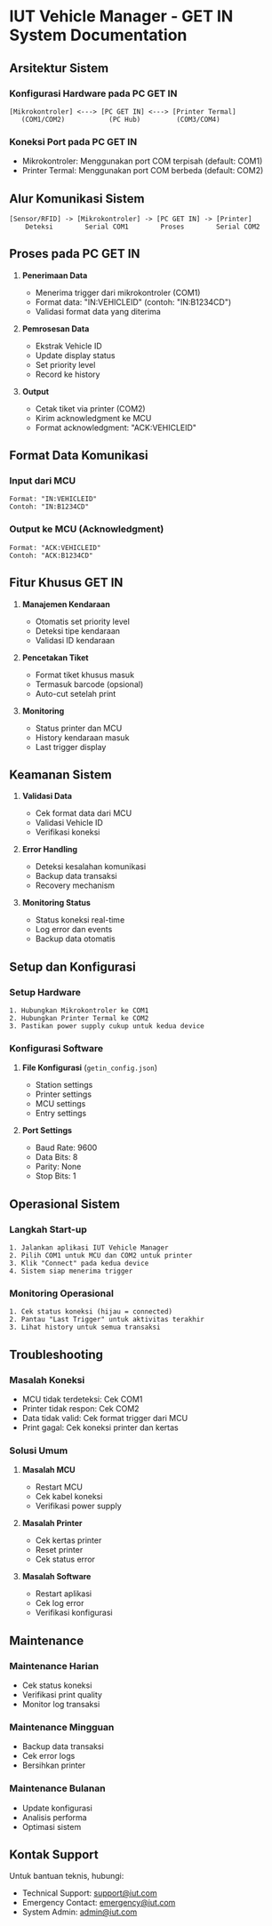 # IUT Vehicle Manager - GET IN System Documentation

## Arsitektur Sistem

### Konfigurasi Hardware pada PC GET IN
```
[Mikrokontroler] <---> [PC GET IN] <---> [Printer Termal]
   (COM1/COM2)           (PC Hub)         (COM3/COM4)
```

### Koneksi Port pada PC GET IN
- Mikrokontroler: Menggunakan port COM terpisah (default: COM1)
- Printer Termal: Menggunakan port COM berbeda (default: COM2)

## Alur Komunikasi Sistem

```
[Sensor/RFID] -> [Mikrokontroler] -> [PC GET IN] -> [Printer]
    Deteksi        Serial COM1        Proses        Serial COM2
```

## Proses pada PC GET IN

1. **Penerimaan Data**
   - Menerima trigger dari mikrokontroler (COM1)
   - Format data: "IN:VEHICLEID" (contoh: "IN:B1234CD")
   - Validasi format data yang diterima

2. **Pemrosesan Data**
   - Ekstrak Vehicle ID
   - Update display status
   - Set priority level
   - Record ke history

3. **Output**
   - Cetak tiket via printer (COM2)
   - Kirim acknowledgment ke MCU
   - Format acknowledgment: "ACK:VEHICLEID"

## Format Data Komunikasi

### Input dari MCU
```
Format: "IN:VEHICLEID"
Contoh: "IN:B1234CD"
```

### Output ke MCU (Acknowledgment)
```
Format: "ACK:VEHICLEID"
Contoh: "ACK:B1234CD"
```

## Fitur Khusus GET IN

1. **Manajemen Kendaraan**
   - Otomatis set priority level
   - Deteksi tipe kendaraan
   - Validasi ID kendaraan

2. **Pencetakan Tiket**
   - Format tiket khusus masuk
   - Termasuk barcode (opsional)
   - Auto-cut setelah print

3. **Monitoring**
   - Status printer dan MCU
   - History kendaraan masuk
   - Last trigger display

## Keamanan Sistem

1. **Validasi Data**
   - Cek format data dari MCU
   - Validasi Vehicle ID
   - Verifikasi koneksi

2. **Error Handling**
   - Deteksi kesalahan komunikasi
   - Backup data transaksi
   - Recovery mechanism

3. **Monitoring Status**
   - Status koneksi real-time
   - Log error dan events
   - Backup data otomatis

## Setup dan Konfigurasi

### Setup Hardware
```
1. Hubungkan Mikrokontroler ke COM1
2. Hubungkan Printer Termal ke COM2
3. Pastikan power supply cukup untuk kedua device
```

### Konfigurasi Software
1. **File Konfigurasi** (`getin_config.json`)
   - Station settings
   - Printer settings
   - MCU settings
   - Entry settings

2. **Port Settings**
   - Baud Rate: 9600
   - Data Bits: 8
   - Parity: None
   - Stop Bits: 1

## Operasional Sistem

### Langkah Start-up
```
1. Jalankan aplikasi IUT Vehicle Manager
2. Pilih COM1 untuk MCU dan COM2 untuk printer
3. Klik "Connect" pada kedua device
4. Sistem siap menerima trigger
```

### Monitoring Operasional
```
1. Cek status koneksi (hijau = connected)
2. Pantau "Last Trigger" untuk aktivitas terakhir
3. Lihat history untuk semua transaksi
```

## Troubleshooting

### Masalah Koneksi
- MCU tidak terdeteksi: Cek COM1
- Printer tidak respon: Cek COM2
- Data tidak valid: Cek format trigger dari MCU
- Print gagal: Cek koneksi printer dan kertas

### Solusi Umum
1. **Masalah MCU**
   - Restart MCU
   - Cek kabel koneksi
   - Verifikasi power supply

2. **Masalah Printer**
   - Cek kertas printer
   - Reset printer
   - Cek status error

3. **Masalah Software**
   - Restart aplikasi
   - Cek log error
   - Verifikasi konfigurasi

## Maintenance

### Maintenance Harian
- Cek status koneksi
- Verifikasi print quality
- Monitor log transaksi

### Maintenance Mingguan
- Backup data transaksi
- Cek error logs
- Bersihkan printer

### Maintenance Bulanan
- Update konfigurasi
- Analisis performa
- Optimasi sistem

## Kontak Support

Untuk bantuan teknis, hubungi:
- Technical Support: support@iut.com
- Emergency Contact: emergency@iut.com
- System Admin: admin@iut.com 